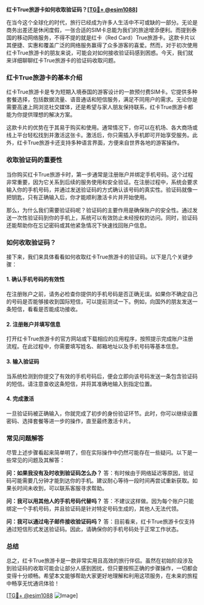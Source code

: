 **红卡True旅游卡如何收取验证码？[[TG💪+ @esim1088](https://t.me/s/esim1088)]**

在当今这个全球化的时代，旅行已经成为许多人生活中不可或缺的一部分。无论是商务出差还是休闲度假，一张合适的SIM卡总能为我们的旅途增添便利。而提到泰国的移动网络服务，不得不提的就是红卡（Red Card）True旅游卡。这款卡片以其便捷、实惠和覆盖广泛的网络服务赢得了众多游客的喜爱。然而，对于初次使用红卡True旅游卡的朋友来说，可能会对如何接收验证码感到困惑。今天，我们就来详细聊聊红卡True旅游卡的验证码收取问题。

### 红卡True旅游卡的基本介绍

红卡True旅游卡是专为短期入境泰国的游客设计的一款预付费SIM卡。它提供多种套餐选择，包括数据流量、语音通话和短信服务，满足不同用户的需求。无论你是需要高速上网浏览社交媒体，还是希望与家人朋友保持联系，红卡True旅游卡都能为你提供理想的解决方案。

这款卡片的优势在于其易于购买和使用。通常情况下，你可以在机场、各大商场或线上平台轻松找到并激活这张卡。激活后，你只需插入手机即可开始享受服务。此外，红卡True旅游卡还支持多种语言界面，方便来自世界各地的游客操作。

### 收取验证码的重要性

当你购买红卡True旅游卡时，第一步通常是注册账户并绑定手机号码。这个过程非常重要，因为它关系到后续的服务使用和安全验证。在注册过程中，系统会要求输入你的手机号码，并通过发送验证码的方式确认该号码的真实性。验证码就像一把钥匙，只有正确输入后，你才能顺利激活卡片并开始使用。

那么，为什么我们需要验证码呢？验证码的主要作用是确保账户的安全性。通过发送一次性验证码到你的手机上，系统可以有效防止未经授权的访问。同时，验证码还能帮助你在忘记密码或其他紧急情况下快速找回账户信息。

### 如何收取验证码？

接下来，我们来具体看看如何收取红卡True旅游卡的验证码。以下是几个关键步骤：

#### 1. 确认手机号码的有效性
在注册账户之前，请务必检查你提供的手机号码是否正确无误。如果你不确定自己的号码是否能够接收到国际短信，可以提前测试一下。例如，向国外的朋友发送一条短信，看看是否能成功接收。

#### 2. 注册账户并填写信息
打开红卡True旅游卡的官方网站或下载相应的应用程序，按照提示完成账户注册流程。在此过程中，你需要填写姓名、邮箱地址以及手机号码等基本信息。

#### 3. 输入验证码
当系统检测到你提交了有效的手机号码后，便会立即向该号码发送一条包含验证码的短信。请注意查收这条短信，并将其准确地输入到指定位置。

#### 4. 完成激活
一旦验证码被正确输入，你就完成了初步的身份验证环节。此时，你可以继续设置密码、选择套餐等进一步的操作，直至最终激活卡片。

### 常见问题解答

尽管上述步骤看起来简单明了，但在实际操作中仍然可能存在一些疑问。以下是一些常见的问题及其解答：

**问：如果我没有及时收到验证码怎么办？**
答：有时候由于网络延迟等原因，验证码可能需要几分钟才能到达你的手机。建议耐心等待一段时间再尝试重新获取。如果长时间未收到，可以联系客服寻求帮助。

**问：我可以用其他人的手机号码代替吗？**
答：不建议这样做。因为每个账户只能绑定一个手机号码，并且验证码是针对特定号码生成的，其他人无法代领。

**问：我可以通过电子邮件接收验证码吗？**
答：目前看来，红卡True旅游卡仅支持通过短信形式发送验证码。因此，请确保你的手机号码处于正常工作状态。

### 总结

总之，红卡True旅游卡是一款非常实用且高效的旅行伴侣。虽然在初始阶段涉及到验证码的收取可能会让部分人感到困扰，但只要按照正确的步骤操作，一切都会变得十分顺畅。希望本文能够帮助大家更好地理解和利用这项服务，在未来的旅程中畅享无忧通讯体验！

[[TG💪+ @esim1088](https://t.me/s/esim1088) ![Image](https://i.postimg.cc/4NQfJmqS/Snipaste-2025-05-13-00-14-12.png)]